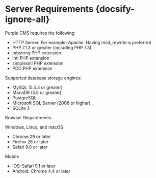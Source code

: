 # Server Requirements {docsify-ignore-all}

Purple CMS requires the following:

 - HTTP Server. For example: Apache. Having mod_rewrite is preferred
 - PHP 7.1.3 or greater (including PHP 7.3)
 - mbstring PHP extension
 - intl PHP extension
 - simplexml PHP extension
 - PDO PHP extension

Supported database storage engines:

 - MySQL (5.5.3 or greater)
 - MariaDB (5.5 or greater)
 - PostgreSQL
 - Microsoft SQL Server (2008 or higher)
 - SQLite 3

Browser Requirements:

Windows, Linux, and macOS
 - Chrome 29 or later
 - Firefox 28 or later
 - Safari 9.0 or later

Mobile
 - iOS: Safari 9.1 or later
 - Android: Chrome 4.4 or later